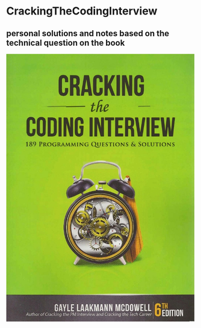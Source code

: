 # CrackingTheCodingInterview
## personal solutions and notes based on the technical question on the book
<img src="https://github.com/Nlege001/CrackingTheCodingInterview/blob/master/236.jpeg" width= 500/>
